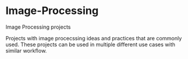 # Image-Processing
Image Processing projects 

Projects with image procecssing ideas and practices that are commonly used. These projects can be used in multiple different use cases with similar workflow.
